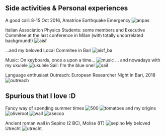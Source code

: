 ## Side activities & Personal experiences
  A good call: 8-15 Oct 2016, Amatrice Earthquake Emergency 
    ![anpas](https://raw.githubusercontent.com/spicella/SergioPicella/master/imgs/anpas.jpg)

  
  Italian Association Physics Students: some members and Executive Commitee at the last conference in Milan (with totally uncorrelated background!) 
    ![aisf](https://raw.githubusercontent.com/spicella/SergioPicella/master/imgs/aisf.jpg)

  ...and my beloved Local Commitee in Bari 
    ![aisf_ba](https://raw.githubusercontent.com/spicella/SergioPicella/master/imgs/aisf_ba.jpg)

   Music: On keyboards, once a upon a time... 
    ![music](https://raw.githubusercontent.com/spicella/SergioPicella/master/imgs/music.jpg)
... and nowadays with my ukulele 
    ![ukulele](https://raw.githubusercontent.com/spicella/SergioPicella/master/imgs/ukulele.jpg)
   Sail: I'm the blue one! 
    ![sail](https://raw.githubusercontent.com/spicella/SergioPicella/master/imgs/sail.jpg)

   Language enthusiast
   Outreach: European Researcher Night in Bari, 2018 
    ![outreach](https://raw.githubusercontent.com/spicella/SergioPicella/master/imgs/outreach.jpg)

  
## Spurious that I love :D
  Fancy way of spending summer times 
  ![500](https://raw.githubusercontent.com/spicella/SergioPicella/master/imgs/500.jpg)
  ![tomatoes](https://raw.githubusercontent.com/spicella/SergioPicella/master/imgs/tomatoes.jpg)
  and my origins
  ![oliveroot](https://raw.githubusercontent.com/spicella/SergioPicella/master/imgs/oliveroot.jpg)
  ![wall](https://raw.githubusercontent.com/spicella/SergioPicella/master/imgs/wall.jpg)
  ![asecco](https://raw.githubusercontent.com/spicella/SergioPicella/master/imgs/asecco.jpg)

  Ancient roman wall in Sepino (2 BC), Molise (IT)
  ![sepino](https://raw.githubusercontent.com/spicella/SergioPicella/master/imgs/sepino.jpg)
  My beloved Utrecht 
  ![utrecht](https://raw.githubusercontent.com/spicella/SergioPicella/master/imgs/utrecht.jpeg)
  
